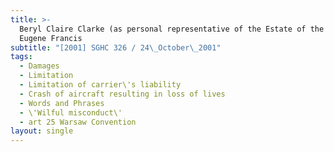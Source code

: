 ```yaml
---
title: >-
  Beryl Claire Clarke (as personal representative of the Estate of the Late
  Eugene Francis
subtitle: "[2001] SGHC 326 / 24\_October\_2001"
tags:
  - Damages
  - Limitation
  - Limitation of carrier\'s liability
  - Crash of aircraft resulting in loss of lives
  - Words and Phrases
  - \'Wilful misconduct\'
  - art 25 Warsaw Convention
layout: single
---
```


